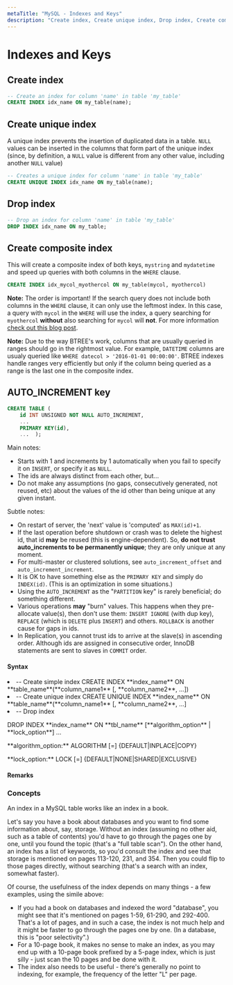 ```yaml
---
metaTitle: "MySQL - Indexes and Keys"
description: "Create index, Create unique index, Drop index, Create composite index, AUTO_INCREMENT key"
---
```


# Indexes and Keys



## Create index


```sql
-- Create an index for column 'name' in table 'my_table'
CREATE INDEX idx_name ON my_table(name);

```



## Create unique index


A unique index prevents the insertion of duplicated data in a table. `NULL` values can be inserted in the columns that form part of the unique index (since, by definition, a `NULL` value is different from any other value, including another `NULL` value)

```sql
-- Creates a unique index for column 'name' in table 'my_table'
CREATE UNIQUE INDEX idx_name ON my_table(name);

```



## Drop index


```sql
-- Drop an index for column 'name' in table 'my_table'
DROP INDEX idx_name ON my_table;

```



## Create composite index


This will create a composite index of both keys, `mystring` and `mydatetime` and speed up queries with both columns in the `WHERE` clause.

```sql
CREATE INDEX idx_mycol_myothercol ON my_table(mycol, myothercol)

```

**Note:** The order is important! If the search query does not include both columns in the `WHERE` clause, it can only use the leftmost index. In this case, a query with `mycol` in the `WHERE` will use the index, a query searching for `myothercol` **without** also searching for `mycol` will **not**. For more information [check out this blog post](https://www.percona.com/blog/2009/06/05/a-rule-of-thumb-for-choosing-column-order-in-indexes/).

**Note:** Due to the way BTREE's work, columns that are usually queried in ranges should go in the rightmost value. For example, `DATETIME` columns are usualy queried like `WHERE datecol > '2016-01-01 00:00:00'`. BTREE indexes handle ranges very efficiently but only if the column being queried as a range is the last one in the composite index.



## AUTO_INCREMENT key


```sql
CREATE TABLE (
    id INT UNSIGNED NOT NULL AUTO_INCREMENT,
    ...
    PRIMARY KEY(id),
    ...  );

```

Main notes:

- Starts with 1 and increments by 1 automatically when you fail to specify it on `INSERT`, or specify it as `NULL`.
- The ids are always distinct from each other, but...
- Do not make any assumptions (no gaps, consecutively generated, not reused, etc) about the values of the id other than being unique at any given instant.

Subtle notes:

- On restart of server, the 'next' value is 'computed' as `MAX(id)+1`.
- If the last operation before shutdown or crash was to delete the highest id, that id **may** be reused (this is engine-dependent).  So, **do not trust auto_increments to be permanently unique**; they are only unique at any moment.
- For multi-master or clustered solutions, see `auto_increment_offset` and `auto_increment_increment`.
- It is OK to have something else as the `PRIMARY KEY` and simply do `INDEX(id)`.  (This is an optimization in some situations.)
- Using the `AUTO_INCREMENT` as the "`PARTITION` key" is rarely beneficial; do something different.
- Various operations **may** "burn" values.  This happens when they pre-allocate value(s), then don't use them: `INSERT IGNORE` (with dup key), `REPLACE` (which is `DELETE` plus `INSERT`) and others.  `ROLLBACK` is another cause for gaps in ids.
- In Replication, you cannot trust ids to arrive at the slave(s) in ascending order.  Although ids are assigned in consecutive order, InnoDB statements are sent to slaves in `COMMIT` order.



#### Syntax


<li>
-- Create simple index
CREATE INDEX **index_name** ON **table_name**(**column_name1** [, **column_name2**, ...])
</li>
<li>
-- Create unique index
CREATE UNIQUE INDEX **index_name** ON **table_name**(**column_name1** [, **column_name2**, ...]
</li>
<li>
-- Drop index
<p>DROP INDEX **index_name** ON **tbl_name**
[**algorithm_option** | **lock_option**] ...</p>
<p>**algorithm_option:**
ALGORITHM [=] {DEFAULT|INPLACE|COPY}</p>
<p>**lock_option:**
LOCK [=] {DEFAULT|NONE|SHARED|EXCLUSIVE}</p>
</li>



#### Remarks


### Concepts

An index in a MySQL table works like an index in a book.

Let's say you have a book about databases and you want to find some information about, say, storage. Without an index (assuming no other aid, such as a table of contents) you'd have to go through the pages one by one, until you found the topic (that's a "full table scan"). On the other hand, an index has a list of keywords, so you'd consult the index and see that storage is mentioned on pages 113-120, 231, and 354. Then you could flip to those pages directly, without searching (that's a search with an index, somewhat faster).

Of course, the usefulness of the index depends on many things - a few examples, using the simile above:

- If you had a book on databases and indexed the word "database", you might see that it's mentioned on pages 1-59, 61-290, and 292-400. That's a lot of pages, and in such a case, the index is not much help and it might be faster to go through the pages one by one. (In a database, this is "poor selectivity".)
- For a 10-page book, it makes no sense to make an index, as you may end up with a 10-page book prefixed by a 5-page index, which is just silly - just scan the 10 pages and be done with it.
- The index also needs to be useful - there's generally no point to indexing, for example, the frequency of the letter "L" per page.

